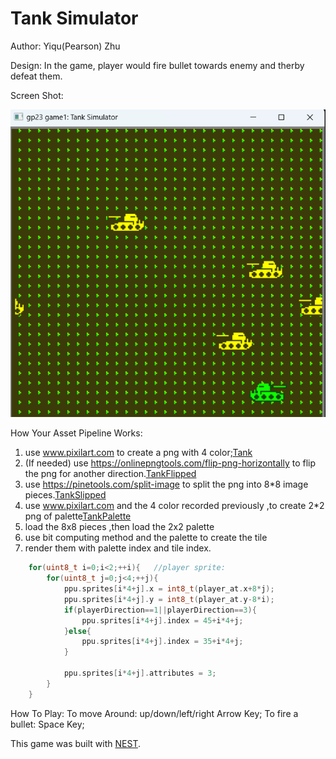 # Tank Simulator

Author: Yiqu(Pearson) Zhu

Design: In the game, player would fire bullet towards enemy and therby defeat them.

Screen Shot:

![Screen Shot](screenshot.png)

How Your Asset Pipeline Works:
1. use www.pixilart.com to create a png with 4 color;[Tank](assets/Tank.png)
2. (If needed) use https://onlinepngtools.com/flip-png-horizontally to flip the png for another direction.[TankFlipped](assets/TankFlipped.png)
2. use https://pinetools.com/split-image to split the png into 8*8 image pieces.[TankSlipped](assets/Tank1.png)
3. use www.pixilart.com and the 4 color recorded previously ,to create 2*2 png of palette[TankPalette](assets/Tank_Pal.png)
4. load the 8x8 pieces ,then load the 2x2 palette
5. use bit computing method and the palette to create the tile
6. render them with palette index and tile index.
```c++
	for(uint8_t i=0;i<2;++i){	//player sprite:
		for(uint8_t j=0;j<4;++j){
			ppu.sprites[i*4+j].x = int8_t(player_at.x+8*j);
			ppu.sprites[i*4+j].y = int8_t(player_at.y-8*i);
			if(playerDirection==1||playerDirection==3){
				ppu.sprites[i*4+j].index = 45+i*4+j;
			}else{
				ppu.sprites[i*4+j].index = 35+i*4+j;
			}

			ppu.sprites[i*4+j].attributes = 3;
		}
	}
```
How To Play:
To move Around: up/down/left/right Arrow Key;
To fire a bullet: Space Key;


This game was built with [NEST](NEST.md).

